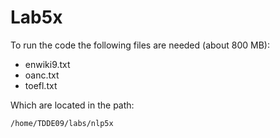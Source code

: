 # Lab5x
To run the code the following files are needed (about 800 MB):

* enwiki9.txt
* oanc.txt
* toefl.txt

Which are located in the path:

``/home/TDDE09/labs/nlp5x``
